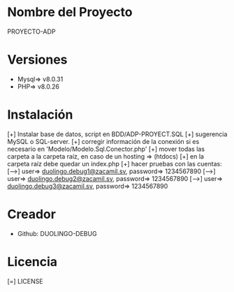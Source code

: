 
# Nombre del Proyecto
PROYECTO-ADP

# Versiones
- Mysql=> v8.0.31
- PHP=> v8.0.26

# Instalación
[+] Instalar base de datos, script en BDD/ADP-PROYECT.SQL
[+] sugerencia MySQL o SQL-server.
[+] corregir información de la conexión si es necesario en 'Modelo/Modelo.Sql.Conector.php'
[+] mover todas las carpeta a la carpeta raíz, en caso de un hosting => (htdocs)
[+] en la carpeta raíz debe quedar un index.php
[+] hacer pruebas con las cuentas:
[-->] user=> duolingo.debug1@zacamil.sv, password=> 1234567890
[-->] user=> duolingo.debug2@zacamil.sv, password=> 1234567890
[-->] user=> duolingo.debug3@zacamil.sv, password=> 1234567890

# Creador
- Github: DUOLINGO-DEBUG

# Licencia
[=] LICENSE